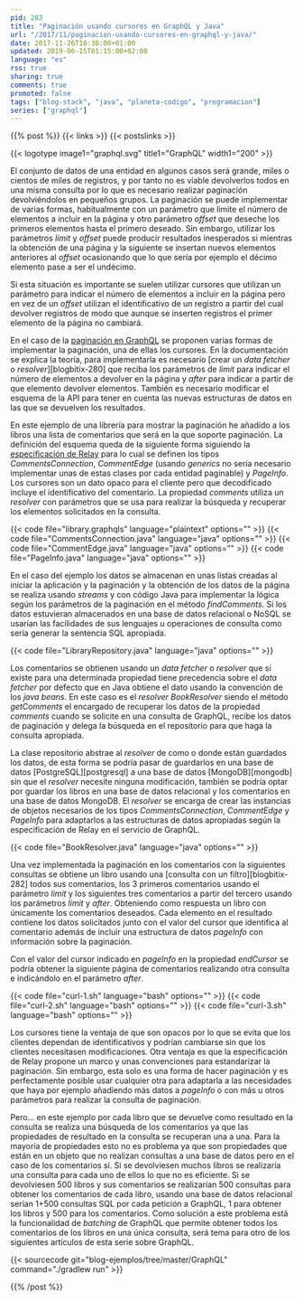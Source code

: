 ```yaml
---
pid: 283
title: "Paginación usando cursores en GraphQL y Java"
url: "/2017/11/paginacion-usando-cursores-en-graphql-y-java/"
date: 2017-11-26T10:30:00+01:00
updated: 2019-06-15T01:15:00+02:00
language: "es"
rss: true
sharing: true
comments: true
promoted: false
tags: ["blog-stack", "java", "planeta-codigo", "programacion"]
series: ["graphql"]
---
```


{{% post %}}
{{< links >}}
{{< postslinks >}}

{{< logotype image1="graphql.svg" title1="GraphQL" width1="200" >}}

El conjunto de datos de una entidad en algunos casos será grande, miles o cientos de miles de registros, y por tanto no es viable devolverlos todos en una misma consulta por lo que es necesario realizar paginación devolviéndolos en pequeños grupos. La paginación se puede implementar de varias formas, habitualmente con un parámetro que limite el número de elementos a incluir en la página y otro parámetro _offset_ que deseche los primeros elementos hasta el primero deseado. Sin embargo, utilizar los parámetros _limit_ y _offset_ puede producir resultados inesperados si mientras la obtención de una página y la siguiente se insertan nuevos elementos anteriores al _offset_ ocasionando que lo que sería por ejemplo el décimo elemento pase a ser el undécimo.

Si esta situación es importante se suelen utilizar cursores que utilizan un parámetro para indicar el número de elementos a incluir en la página pero en vez de un _offset_ utilizan el identificativo de un registro a partir del cual devolver registros de modo que aunque se inserten registros el primer elemento de la página no cambiará.

En el caso de la [paginación en GraphQL](https://graphql.org/learn/pagination/) se proponen varias formas de implementar la paginación, una de ellas los cursores. En la documentación se explica la teoría, para implementarla es necesario [crear un _data fetcher_ o _resolver_][blogbitix-280] que reciba los parámetros de _limit_ para indicar el número de elementos a devolver en la página y _after_ para indicar a partir de que elemento devolver elementos. También es necesario modificar el esquema de la API para tener en cuenta las nuevas estructuras de datos en las que se devuelven los resultados.

En este ejemplo de una librería para mostrar la paginación he añadido a los libros una lista de comentarios que será en la que soporte paginación. La definición del esquema queda de la siguiente forma siguiendo la [especificación de Relay](https://facebook.github.io/relay/graphql/connections.htm) para lo cual se definen los tipos _CommentsConnection_, _CommentEdge_ (usando _generics_ no sería necesario implementar unas de estas clases por cada entidad paginable) y _PageInfo_. Los cursores son un dato opaco para el cliente pero que decodificado incluye el identificativo del comentario. La propiedad _comments_ utiliza un _resolver_ con parámetros que se usa para realizar la búsqueda y recuperar los elementos solicitados en la consulta.

{{< code file="library.graphqls" language="plaintext" options="" >}}
{{< code file="CommentsConnection.java" language="java" options="" >}}
{{< code file="CommentEdge.java" language="java" options="" >}}
{{< code file="PageInfo.java" language="java" options="" >}}

En el caso del ejemplo los datos se almacenan en unas listas creadas al iniciar la aplicación y la paginación y la obtención de los datos de la página se realiza usando _streams_ y con código Java para implementar la lógica según los parámetros de la paginación en el método _findComments_. Si los datos estuvieran almacenados en una base de datos relacional o NoSQL se usarían las facilidades de sus lenguajes u operaciones de consulta como sería generar la sentencia SQL apropiada.

{{< code file="LibraryRepository.java" language="java" options="" >}}

Los comentarios se obtienen usando un _data fetcher_ o _resolver_ que si existe para una determinada propiedad tiene precedencia sobre el _data fetcher_ por defecto que en Java obtiene el dato usando la convención de los _java beans_. En este caso es el _resolver_ _BookResolver_ siendo el método _getComments_ el encargado de recuperar los datos de la propiedad _comments_ cuando se solicite en una consulta de GraphQL, recibe los datos de paginación y delega la búsqueda en el repositorio para que haga la consulta apropiada.

La clase repositorio abstrae al _resolver_ de como o donde están guardados los datos, de esta forma se podría pasar de guardarlos en una base de datos [PostgreSQL][postgresql] a una base de datos [MongoDB][mongodb] sin que el _resolver_ necesite ninguna modificación, también se podría optar por guardar los libros en una base de datos relacional y los comentarios en una base de datos MongoDB. El _resolver_ se encarga de crear las instancias de objetos necesarios de los tipos _CommentsConnection_, _CommentEdge_ y _PageInfo_ para adaptarlos a las estructuras de datos apropiadas según la especificación de Relay en el servicio de GraphQL.

{{< code file="BookResolver.java" language="java" options="" >}}

Una vez implementada la paginación en los comentarios con la siguientes consultas se obtiene un libro usando una [consulta con un filtro][blogbitix-282] todos sus comentarios, los 3 primeros comentarios usando el parámetro _limit_ y los siguientes tres comentarios a partir del tercero usando los parámetros _limit_ y _after_. Obteniendo como respuesta un libro con únicamente los comentarios deseados. Cada elemento en el resultado contiene los datos solicitados junto con el valor del cursor que identifica al comentario además de incluir una estructura de datos _pageInfo_ con información sobre la paginación.

Con el valor del cursor indicado en _pageInfo_ en la propiedad _endCursor_ se podría obtener la siguiente página de comentarios realizando otra consulta e indicándolo en el parámetro _after_.

{{< code file="curl-1.sh" language="bash" options="" >}}
{{< code file="curl-2.sh" language="bash" options="" >}}
{{< code file="curl-3.sh" language="bash" options="" >}}

Los cursores tiene la ventaja de que son opacos por lo que se evita que los clientes dependan de identificativos y podrían cambiarse sin que los clientes necesitasen modificaciones. Otra ventaja es que la especificación de Relay propone un marco y unas convenciones para estandarizar la paginación. Sin embargo, esta solo es una forma de hacer paginación y es perfectamente posible usar cualquier otra para adaptarla a las necesidades que haya por ejemplo añadiendo más datos a _pageInfo_ o con más u otros parámetros para realizar la consulta de paginación.

Pero... en este ejemplo por cada libro que se devuelve como resultado en la consulta se realiza una búsqueda de los comentarios ya que las propiedades de resultado en la consulta se recuperan una a una. Para la mayoría de propiedades esto no es problema ya que son propiedades que están en un objeto que no realizan consultas a una base de datos pero en el caso de los comentarios sí. Si se devolviesen muchos libros se realizaría una consulta para cada uno de ellos lo que no es eficiente. Si se devolviesen 500 libros y sus comentarios se realizarían 500 consultas para obtener los comentarios de cada libro, usando una base de datos relacional serían 1+500 consultas SQL por cada petición a GraphQL, 1 para obtener los libros y 500 para los comentarios. Como solución a este problema está la funcionalidad de _batching_ de GraphQL que permite obtener todos los comentarios de los libros en una única consulta, será tema para otro de los siguientes artículos de esta serie sobre GraphQL.

{{< sourcecode git="blog-ejemplos/tree/master/GraphQL" command="./gradlew run" >}}

{{% /post %}}
